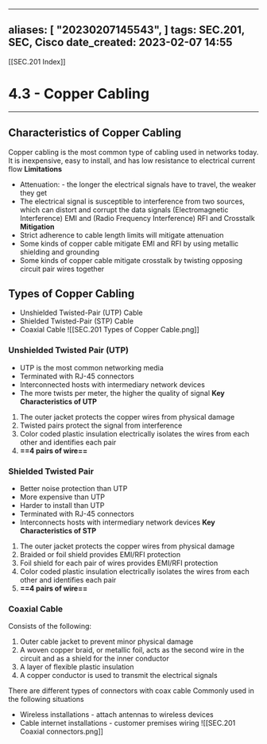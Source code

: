 
---
aliases: [ "20230207145543",  ]
tags: SEC.201, SEC, Cisco
date_created: 2023-02-07 14:55
---
[[SEC.201 Index]]
# 4.3 - Copper Cabling
---
## Characteristics of Copper Cabling
Copper cabling is the most common type of cabling used in networks today. It is inexpensive, easy to install, and has low resistance to electrical current flow
**Limitations**
- Attenuation: - the longer the electrical signals have to travel, the weaker they get
- The electrical signal is susceptible to interference from two sources, which can distort and corrupt the data signals (Electromagnetic Interference) EMI and (Radio Frequency Interference) RFI and Crosstalk
**Mitigation**
-  Strict adherence to cable length limits will mitigate attenuation
- Some kinds of copper cable mitigate EMI and RFI by using metallic shielding and grounding
- Some kinds of copper cable mitigate crosstalk by twisting opposing circuit pair wires together

## Types of Copper Cabling
- Unshielded Twisted-Pair (UTP) Cable
- Shielded Twisted-Pair (STP) Cable
- Coaxial Cable
![[SEC.201 Types of Copper Cable.png]]

### Unshielded Twisted Pair (UTP)
- UTP is the most common networking media
- Terminated with RJ-45 connectors
- Interconnected hosts with intermediary network devices
- The more twists per meter, the higher the quality of signal
**Key Characteristics of UTP**
1. The outer jacket protects the copper wires from physical damage
2. Twisted pairs protect the signal from interference
3. Color coded plastic insulation electrically isolates the wires from each other and identifies each pair
4. **==4 pairs of wire==**

### Shielded Twisted Pair
- Better noise protection than UTP
- More expensive than UTP
- Harder to install than UTP
- Terminated with RJ-45 connectors
- Interconnects hosts with intermediary network devices
**Key Characteristics of STP**
1. The outer jacket protects the copper wires from physical damage
2. Braided or foil shield provides EMI/RFI protection
3. Foil shield for each pair of wires provides EMI/RFI protection
4. Color coded plastic insulation electrically isolates the wires from each other and identifies each pair
5. **==4 pairs of wire==**

### Coaxial Cable
Consists of the following:
1. Outer cable jacket to prevent minor physical damage
2. A woven copper braid, or metallic foil, acts as the second wire in the circuit and as a shield for the inner conductor 
3. A layer of flexible plastic insulation
4. A copper conductor is used to transmit the electrical signals 

There are different types of connectors with coax cable
Commonly used in the following situations
- Wireless installations - attach antennas to wireless devices
- Cable internet installations - customer premises wiring
![[SEC.201 Coaxial connectors.png]]